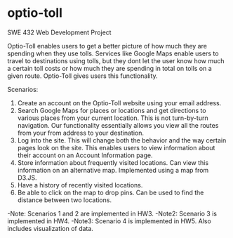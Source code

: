 # optio-toll
SWE 432 Web Development Project

Optio-Toll enables users to get a better picture of how much they are spending when they use tolls. Services like Google Maps enable users to travel to destinations using tolls, but they dont let the user know  how much a certain toll costs or how much they are spending in total on tolls on a given route. Optio-Toll gives users this functionality.

Scenarios:

1. Create an account on the Optio-Toll website using your email address.
2. Search Google Maps for places or locations and get directions to various places from your current location. This is not turn-by-turn navigation. Our functionality essentially allows you view all the routes from your from address to your destination.
3. Log into the site. This will change both the behavior and the way certain pages look on the site. This enables users to view information about their account on an Account Information page.
4. Store information about frequently visited locations. Can view this information on an alternative map. Implemented using a map from D3.JS.
5. Have a history of recently visited locations.
6. Be able to click on the map to drop pins. Can be used to find the distance between two locations.


-Note: Scenarios 1 and 2 are implemented in HW3.
-Note2: Scenario 3 is implemented in HW4.
-Note3: Scenario 4 is implemented in HW5. Also includes visualization of data.
